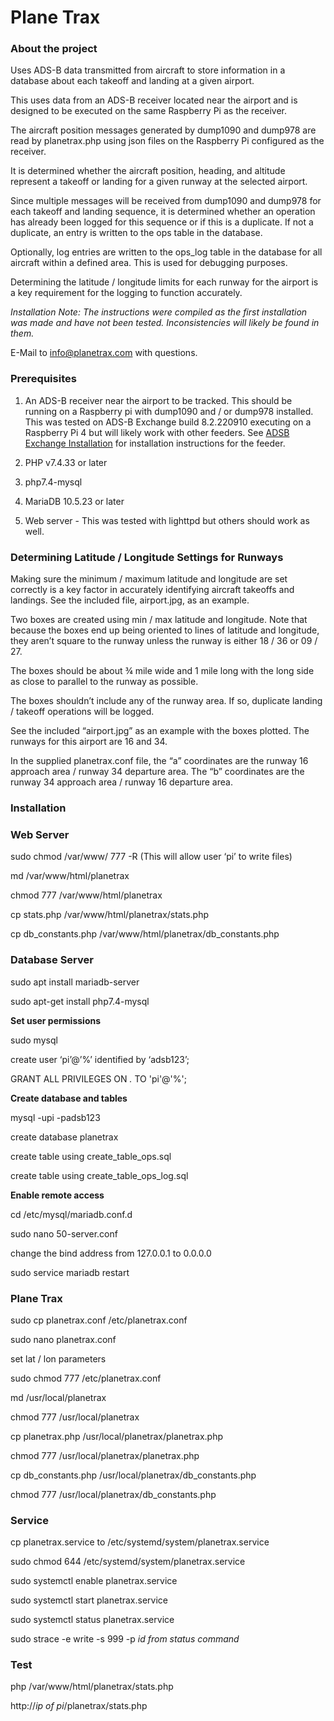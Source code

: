 # Plane Trax 

### About the project
Uses ADS-B data transmitted from aircraft to store information in a database about each takeoff and landing at a given airport.
 
This uses data from an ADS-B receiver located near the airport and is designed to be executed on the same Raspberry Pi as the receiver.
 
The aircraft position messages generated by dump1090 and dump978 are read by planetrax.php using json files on the Raspberry Pi configured as the receiver.

It is determined whether the aircraft position, heading, and altitude represent a takeoff or landing for a given runway at the selected airport.

Since multiple messages will be received from dump1090 and dump978 for each takeoff and landing sequence, it is determined whether an operation has already been logged for this sequence or if this is a duplicate.  If not a duplicate, an entry is written to the ops table in the database.
 
Optionally, log entries are written to the ops_log table in the database for all aircraft within a defined area.  This is used for debugging purposes.

Determining the latitude / longitude limits for each runway for the airport is a key requirement for the logging to function accurately.  

*Installation Note: The instructions were compiled as the first installation was made and have not been tested.  Inconsistencies will likely be found in them.* 

E-Mail to [info@planetrax.com](info@planetrax.com) with questions.

### Prerequisites
1. An ADS-B receiver near the airport to be tracked.  This should be running on a Raspberry pi with dump1090 and / or dump978 installed.  This was tested on ADS-B Exchange build 8.2.220910 executing on a Raspberry Pi 4 but will likely work with other feeders.  See [ADSB Exchange Installation](https://www.adsbexchange.com/share-your-data/adsbx-custom-pi-image/#google_vignette) for installation instructions for the feeder.

2. PHP v7.4.33 or later

3. php7.4-mysql

4. MariaDB 10.5.23 or later

5. Web server - This was tested with lighttpd but others should work as well.

### Determining Latitude / Longitude Settings for Runways

Making sure the minimum / maximum latitude and longitude are set correctly is a key factor in accurately identifying aircraft takeoffs and landings.  See the included file, airport.jpg, as an example.

Two boxes are created using min / max latitude and longitude.  Note that because the boxes end up being oriented to lines of latitude and longitude, they aren’t square to the runway unless the runway is either 18 / 36 or 09 / 27.

The boxes should be about ¾ mile wide and 1 mile long with the long side as close to parallel to the runway as possible.

The boxes shouldn’t include any of the runway area.  If so, duplicate landing / takeoff operations will be logged.

See the included “airport.jpg” as an example with the boxes plotted.  The runways for this airport are 16 and 34.  

In the supplied planetrax.conf file, the “a” coordinates are the runway 16 approach area / runway 34 departure area.   The “b” coordinates are the runway 34 approach area / runway 16 departure area.

### Installation

### Web Server

sudo chmod /var/www/ 777 -R (This will allow user ‘pi’ to write files)

md /var/www/html/planetrax

chmod 777 /var/www/html/planetrax

cp stats.php /var/www/html/planetrax/stats.php

cp db_constants.php  /var/www/html/planetrax/db_constants.php

### Database Server
sudo apt install mariadb-server

sudo apt-get install php7.4-mysql

**Set user permissions**

sudo mysql

create user ‘pi’@’%’ identified by ‘adsb123’;

GRANT ALL PRIVILEGES ON *.* TO 'pi'@'%';

**Create database and tables**

mysql -upi -padsb123

create database planetrax

create table using create_table_ops.sql

create table using create_table_ops_log.sql

**Enable remote access**

cd /etc/mysql/mariadb.conf.d

sudo nano 50-server.conf

change the bind address from 127.0.0.1 to 0.0.0.0

sudo service mariadb restart

### Plane Trax

sudo cp  planetrax.conf /etc/planetrax.conf

sudo nano planetrax.conf 

set lat / lon parameters

sudo chmod 777 /etc/planetrax.conf

md /usr/local/planetrax

chmod 777 /usr/local/planetrax

cp planetrax.php /usr/local/planetrax/planetrax.php

chmod 777 /usr/local/planetrax/planetrax.php

cp db_constants.php  /usr/local/planetrax/db_constants.php

chmod 777 /usr/local/planetrax/db_constants.php

### Service

cp planetrax.service to /etc/systemd/system/planetrax.service

sudo chmod 644 /etc/systemd/system/planetrax.service

sudo systemctl enable planetrax.service

sudo systemctl start planetrax.service

sudo systemctl status planetrax.service

sudo strace -e write -s 999 -p *id from status command*

### Test

php /var/www/html/planetrax/stats.php

http://*ip of pi*/planetrax/stats.php

